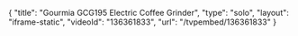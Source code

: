 {
    "title": "Gourmia GCG195 Electric Coffee Grinder",
    "type": "solo",
    "layout": "iframe-static",
    "videoId": "136361833",
    "url": "\/tvpembed\/136361833"
}